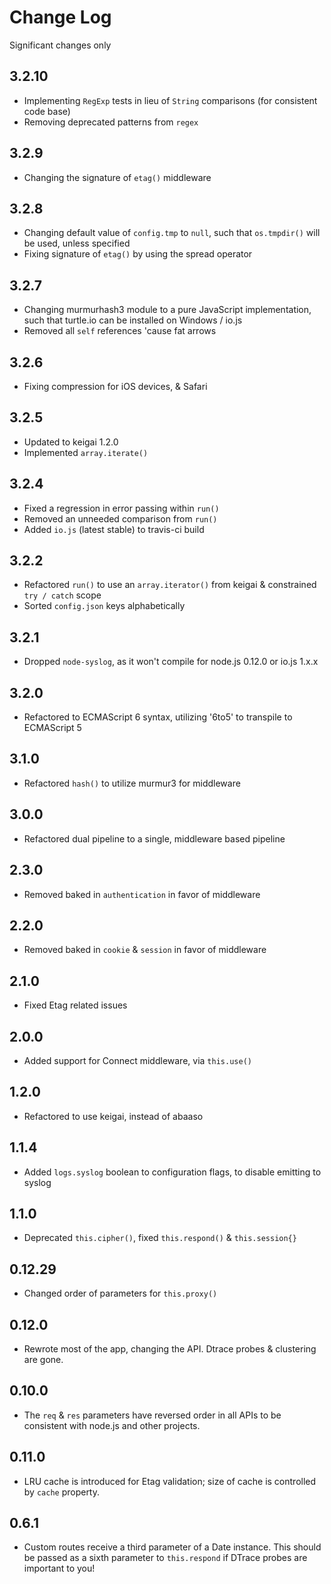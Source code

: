 # Change Log
Significant changes only

## 3.2.10
- Implementing `RegExp` tests in lieu of `String` comparisons (for consistent code base)
- Removing deprecated patterns from `regex`

## 3.2.9
- Changing the signature of `etag()` middleware

## 3.2.8
- Changing default value of `config.tmp` to `null`, such that `os.tmpdir()` will be used, unless specified
- Fixing signature of `etag()` by using the spread operator

## 3.2.7
- Changing murmurhash3 module to a pure JavaScript implementation, such that turtle.io can be installed on Windows / io.js
- Removed all `self` references 'cause fat arrows

## 3.2.6
- Fixing compression for iOS devices, & Safari

## 3.2.5
- Updated to keigai 1.2.0
- Implemented `array.iterate()`

## 3.2.4
- Fixed a regression in error passing within `run()`
- Removed an unneeded comparison from `run()`
- Added `io.js` (latest stable) to travis-ci build

## 3.2.2
- Refactored `run()` to use an `array.iterator()` from keigai & constrained `try / catch` scope
- Sorted `config.json` keys alphabetically

## 3.2.1
- Dropped `node-syslog`, as it won't compile for node.js 0.12.0 or io.js 1.x.x

## 3.2.0
- Refactored to ECMAScript 6 syntax, utilizing '6to5' to transpile to ECMAScript 5

## 3.1.0
- Refactored `hash()` to utilize murmur3 for middleware

## 3.0.0
- Refactored dual pipeline to a single, middleware based pipeline

## 2.3.0
- Removed baked in `authentication` in favor of middleware

## 2.2.0
- Removed baked in `cookie` & `session` in favor of middleware

## 2.1.0
- Fixed Etag related issues

## 2.0.0
- Added support for Connect middleware, via `this.use()`

## 1.2.0
- Refactored to use keigai, instead of abaaso

## 1.1.4
- Added `logs.syslog` boolean to configuration flags, to disable emitting to syslog

## 1.1.0
- Deprecated `this.cipher()`, fixed `this.respond()` & `this.session{}`

## 0.12.29
- Changed order of parameters for `this.proxy()`

## 0.12.0
- Rewrote most of the app, changing the API. Dtrace probes & clustering are gone.

## 0.10.0
- The `req` & `res` parameters have reversed order in all APIs to be consistent with node.js and other projects.

## 0.11.0
- LRU cache is introduced for Etag validation; size of cache is controlled by `cache` property.

## 0.6.1
- Custom routes receive a third parameter of a Date instance. This should be passed as a sixth parameter to `this.respond` if DTrace probes are important to you!
